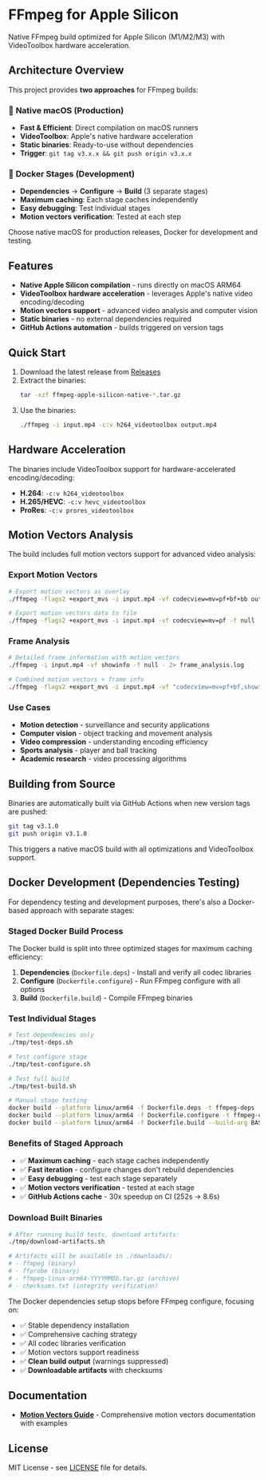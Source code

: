 # FFmpeg for Apple Silicon

Native FFmpeg build optimized for Apple Silicon (M1/M2/M3) with VideoToolbox hardware acceleration.

## Architecture Overview

This project provides **two approaches** for FFmpeg builds:

### 🍎 **Native macOS** (Production)
- **Fast & Efficient**: Direct compilation on macOS runners
- **VideoToolbox**: Apple's native hardware acceleration
- **Static binaries**: Ready-to-use without dependencies
- **Trigger**: `git tag v3.x.x && git push origin v3.x.x`

### 🐳 **Docker Stages** (Development)  
- **Dependencies** → **Configure** → **Build** (3 separate stages)
- **Maximum caching**: Each stage caches independently
- **Easy debugging**: Test individual stages
- **Motion vectors verification**: Tested at each step

Choose native macOS for production releases, Docker for development and testing.

## Features

- **Native Apple Silicon compilation** - runs directly on macOS ARM64
- **VideoToolbox hardware acceleration** - leverages Apple's native video encoding/decoding
- **Motion vectors support** - advanced video analysis and computer vision
- **Static binaries** - no external dependencies required
- **GitHub Actions automation** - builds triggered on version tags

## Quick Start

1. Download the latest release from [Releases](../../releases)
2. Extract the binaries:
   ```bash
   tar -xzf ffmpeg-apple-silicon-native-*.tar.gz
   ```
3. Use the binaries:
   ```bash
   ./ffmpeg -i input.mp4 -c:v h264_videotoolbox output.mp4
   ```

## Hardware Acceleration

The binaries include VideoToolbox support for hardware-accelerated encoding/decoding:

- **H.264**: `-c:v h264_videotoolbox`
- **H.265/HEVC**: `-c:v hevc_videotoolbox` 
- **ProRes**: `-c:v prores_videotoolbox`

## Motion Vectors Analysis

The build includes full motion vectors support for advanced video analysis:

### Export Motion Vectors
```bash
# Export motion vectors as overlay
./ffmpeg -flags2 +export_mvs -i input.mp4 -vf codecview=mv=pf+bf+bb output_with_vectors.mp4

# Export motion vectors data to file
./ffmpeg -flags2 +export_mvs -i input.mp4 -vf codecview=mv=pf -f null - 2> motion_data.txt
```

### Frame Analysis
```bash
# Detailed frame information with motion vectors
./ffmpeg -i input.mp4 -vf showinfo -f null - 2> frame_analysis.log

# Combined motion vectors + frame info
./ffmpeg -flags2 +export_mvs -i input.mp4 -vf "codecview=mv=pf+bf,showinfo" -f null -
```

### Use Cases
- **Motion detection** - surveillance and security applications
- **Computer vision** - object tracking and movement analysis  
- **Video compression** - understanding encoding efficiency
- **Sports analysis** - player and ball tracking
- **Academic research** - video processing algorithms

## Building from Source

Binaries are automatically built via GitHub Actions when new version tags are pushed:

```bash
git tag v3.1.0
git push origin v3.1.0
```

This triggers a native macOS build with all optimizations and VideoToolbox support.

## Docker Development (Dependencies Testing)

For dependency testing and development purposes, there's also a Docker-based approach with separate stages:

### Staged Docker Build Process

The Docker build is split into three optimized stages for maximum caching efficiency:

1. **Dependencies** (`Dockerfile.deps`) - Install and verify all codec libraries
2. **Configure** (`Dockerfile.configure`) - Run FFmpeg configure with all options  
3. **Build** (`Dockerfile.build`) - Compile FFmpeg binaries

### Test Individual Stages
```bash
# Test dependencies only
./tmp/test-deps.sh

# Test configure stage
./tmp/test-configure.sh  

# Test full build
./tmp/test-build.sh

# Manual stage testing
docker build --platform linux/arm64 -f Dockerfile.deps -t ffmpeg-deps .
docker build --platform linux/arm64 -f Dockerfile.configure -t ffmpeg-configure .
docker build --platform linux/arm64 -f Dockerfile.build --build-arg BASE_IMAGE=ffmpeg-configure:latest -t ffmpeg-final .
```

### Benefits of Staged Approach
- ✅ **Maximum caching** - each stage caches independently
- ✅ **Fast iteration** - configure changes don't rebuild dependencies
- ✅ **Easy debugging** - test each stage separately
- ✅ **Motion vectors verification** - tested at each stage
- ✅ **GitHub Actions cache** - 30x speedup on CI (252s → 8.6s)

### Download Built Binaries
```bash
# After running build tests, download artifacts:
./tmp/download-artifacts.sh

# Artifacts will be available in ./downloads/:
# - ffmpeg (binary)
# - ffprobe (binary) 
# - ffmpeg-linux-arm64-YYYYMMDD.tar.gz (archive)
# - checksums.txt (integrity verification)
```

The Docker dependencies setup stops before FFmpeg configure, focusing on:
- ✅ Stable dependency installation
- ✅ Comprehensive caching strategy  
- ✅ All codec libraries verification
- ✅ Motion vectors support readiness
- ✅ **Clean build output** (warnings suppressed)
- ✅ **Downloadable artifacts** with checksums

## Documentation

- **[Motion Vectors Guide](MOTION_VECTORS.md)** - Comprehensive motion vectors documentation with examples

## License

MIT License - see [LICENSE](LICENSE) file for details. 